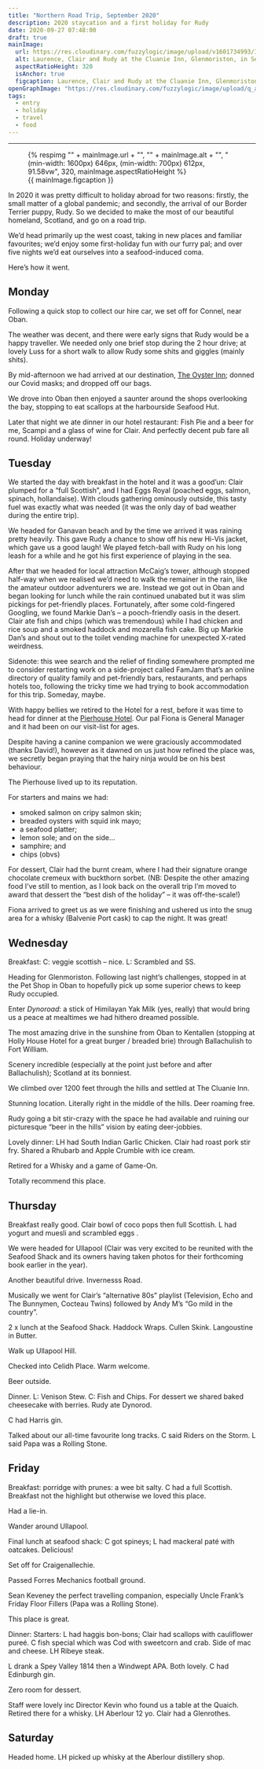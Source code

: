 ```yaml
---
title: "Northern Road Trip, September 2020"
description: 2020 staycation and a first holiday for Rudy
date: 2020-09-27 07:48:00
draft: true
mainImage:
  url: https://res.cloudinary.com/fuzzylogic/image/upload/v1601734993/IMG_2723_wa3cmm.jpg
  alt: Laurence, Clair and Rudy at the Cluanie Inn, Glenmoriston, in September 2020
  aspectRatioHeight: 320
  isAnchor: true
  figcaption: Laurence, Clair and Rudy at the Cluanie Inn, Glenmoriston, in September 2020
openGraphImage: "https://res.cloudinary.com/fuzzylogic/image/upload/q_auto,f_auto,w_1200/v1601734993/IMG_2723_wa3cmm.jpg"
tags:
  - entry
  - holiday
  - travel
  - food
---
```


---
<figure>
  {% respimg "" + mainImage.url + "", "" + mainImage.alt + "", "(min-width: 1600px) 646px, (min-width: 700px) 612px, 91.58vw", 320, mainImage.aspectRatioHeight %}
  <figcaption>{{ mainImage.figcaption }}</figcaption>
</figure>

In 2020 it was pretty difficult to holiday abroad for two reasons: firstly, the small matter of a global pandemic; and secondly, the arrival of our Border Terrier puppy, Rudy. So we decided to make the most of our beautiful homeland, Scotland, and go on a road trip. 

We’d head primarily up the west coast, taking in new places and familiar favourites; we’d enjoy some first-holiday fun with our furry pal; and over five nights we’d eat ourselves into a seafood-induced coma.

Here’s how it went.

## Monday

Following a quick stop to collect our hire car, we set off for Connel, near Oban.

The weather was decent, and there were early signs that Rudy would be a happy traveller. We needed only one brief stop during the 2 hour drive; at lovely Luss for a short walk to allow Rudy some shits and giggles (mainly shits).

By mid-afternoon we had arrived at our destination, [The Oyster Inn](http://www.oysterinn.co.uk/); donned our Covid masks; and dropped off our bags. 

We drove into Oban then enjoyed a saunter around the shops overlooking the bay, stopping to eat scallops at the harbourside Seafood Hut.

Later that night we ate dinner in our hotel restaurant: Fish Pie and a beer for me, Scampi and a glass of wine for Clair. And perfectly decent pub fare all round. Holiday underway!

## Tuesday

We started the day with breakfast in the hotel and it was a good’un: Clair plumped for a “full Scottish”, and I had Eggs Royal (poached eggs, salmon, spinach, hollandaise). With clouds gathering ominously outside, this tasty fuel was exactly what was needed (it was the only day of bad weather during the entire trip).

We headed for Ganavan beach and by the time we arrived it was raining pretty heavily. This gave Rudy a chance to show off his new Hi-Vis jacket, which gave us a good laugh! We played fetch-ball with Rudy on his long leash for a while and he got his first experience of playing in the sea.

After that we headed for local attraction McCaig’s tower, although stopped half-way when we realised we’d need to walk the remainer in the rain, like the amateur outdoor adventurers we are. Instead we got out in Oban and began looking for lunch while the rain continued unabated but it was slim pickings for pet-friendly places. Fortunately, after some cold-fingered Googling, we found Markie Dan’s – a pooch-friendly oasis in the desert. Clair ate fish and chips (which was tremendous) while I had chicken and rice soup and a smoked haddock and mozarella fish cake. Big up Markie Dan’s and shout out to the toilet vending machine for unexpected X-rated weirdness.

Sidenote: this wee search and the relief of finding somewhere prompted me to consider restarting work on a side-project called FamJam that’s an online directory of quality family and pet-friendly bars, restaurants, and perhaps hotels too, following the tricky time we had trying to book accommodation for this trip. Someday, maybe.

With happy bellies we retired to the Hotel for a rest, before it was time to head for dinner at the [Pierhouse Hotel](https://www.pierhousehotel.co.uk/about/hotel/whos-who). Our pal Fiona is General Manager and it had been on our visit-list for ages. 

Despite having a canine companion we were graciously accommodated (thanks David!), however as it dawned on us just how refined the place was, we secretly began praying that the hairy ninja would be on his best behaviour.

The Pierhouse lived up to its reputation. 

For starters and mains we had:

- smoked salmon on cripy salmon skin; 
- breaded oysters with squid ink mayo;
- a seafood platter; 
- lemon sole; and on the side…
- samphire; and 
- chips (obvs)

For dessert, Clair had the burnt cream, where I had their signature orange chocolate cremeux with buckthorn sorbet. (NB: Despite the other amazing food I’ve still to mention, as I look back on the overall trip I’m moved to award that dessert the “best dish of the holiday” – it was off-the-scale!)

Fiona arrived to greet us as we were finishing and ushered us into the snug area for a whisky (Balvenie Port cask) to cap the night. It was great!

## Wednesday

Breakfast: C: veggie scottish – nice. L: Scrambled and SS.

Heading for Glenmoriston. Following last night’s challenges, stopped in at the Pet Shop in Oban to hopefully pick up some superior chews to keep Rudy occupied.

Enter _Dynoroad_:  a stick of Himilayan Yak Milk (yes, really) that would bring us a peace at mealtimes we had hithero dreamed possible.

The most amazing drive in the sunshine from Oban to Kentallen (stopping at Holly House Hotel for a great burger / breaded brie) through Ballachulish to Fort William. 

Scenery incredible (especially at the point just before and after Ballachulish); Scotland at its bonniest.

We climbed over 1200 feet through the hills and settled at The Cluanie Inn. 

Stunning location. Literally right in the middle of the hills. Deer roaming free. 

Rudy going a bit stir-crazy with the space he had available and ruining our picturesque “beer in the hills” vision by eating deer-jobbies.

Lovely dinner: LH had South Indian Garlic Chicken. Clair had roast pork stir fry. Shared a Rhubarb and Apple Crumble with ice cream.

Retired for a Whisky and a game of Game-On. 

Totally recommend this place.

## Thursday

Breakfast really good. Clair bowl of coco pops then full Scottish. L had yogurt and muesli and scrambled eggs .

We were headed for Ullapool (Clair was very excited to be reunited with the Seafood Shack and its owners having taken photos for their forthcoming book earlier in the year).

Another beautiful drive. Invernesss Road. 

Musically we went for Clair’s “alternative 80s” playlist (Television, Echo and The Bunnymen, Cocteau Twins) followed by Andy M’s “Go mild in the country”.

2 x lunch at the Seafood Shack. Haddock Wraps. Cullen Skink. Langoustine in Butter.

Walk up Ullapool Hill.

Checked into Celidh Place. Warm welcome.

Beer outside.

Dinner. L: Venison Stew. C: Fish and Chips. For dessert we shared baked cheesecake with berries. Rudy ate Dynorod. 

C had Harris gin.

Talked about our all-time favourite long tracks. C said Riders on the Storm. L said Papa was a Rolling Stone.

## Friday

Breakfast: porridge with prunes: a wee bit salty. C had a full Scottish. Breakfast not the highlight but otherwise we loved this place.

Had a lie-in.

Wander around Ullapool.

Final lunch at seafood shack: C got spineys; L had mackeral paté with oatcakes. Delicious!

Set off for Craigenallechie.

Passed Forres Mechanics football ground.

Sean Keveney the perfect travelling companion, especially Uncle Frank’s Friday Floor Fillers (Papa was a Rolling Stone).

This place is great.

Dinner: Starters: L had haggis bon-bons; Clair had scallops with cauliflower pureé. C fish special which was Cod with sweetcorn and crab. Side of mac and cheese. LH Ribeye steak. 

L drank a Spey Valley 1814 then a Windwept APA. Both lovely. C had Edinburgh gin.

Zero room for dessert.

Staff were lovely inc Director Kevin who found us a table at the Quaich. Retired there for a whisky. LH Aberlour 12 yo. Clair had a Glenrothes.

## Saturday

Headed home. LH picked up whisky at the Aberlour distillery shop.
